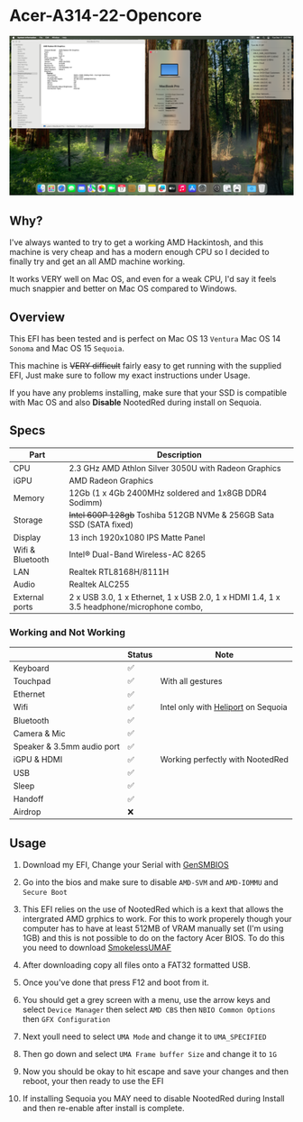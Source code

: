 # Acer-A314-22-Opencore
<img src="./Sequoia.png">

## Why?
I've always wanted to try to get a working AMD Hackintosh, and this machine is very cheap and has a modern enough CPU so I decided to finally try and get an all AMD machine working.


It works VERY well on Mac OS, and even for a weak CPU, I'd say it feels much snappier and better on Mac OS compared to Windows.

## Overview

This EFI has been tested and is perfect on Mac OS 13 `Ventura` Mac OS 14 `Sonoma` and Mac OS 15 `Sequoia`.

This machine is <s>VERY difficult</s> fairly easy to get running with the supplied EFI, Just make sure to follow my exact instructions under Usage.

If you have any problems installing, make sure that your SSD is compatible with Mac OS and also <strong>Disable</strong> NootedRed during install on Sequoia.

## Specs

| Part             | Description                                                                                                    |
| ---------------- | -------------------------------------------------------------------------------------------------------------- |
| CPU              | 2.3 GHz AMD Athlon Silver 3050U with Radeon Graphics                                                           |
| iGPU             | AMD Radeon Graphics                                                                                            |
| Memory           | 12Gb (1 x 4Gb 2400MHz soldered and 1x8GB DDR4 Sodimm)                                                          |
| Storage          | <s>Intel 600P 128gb</s> Toshiba 512GB NVMe & 256GB Sata SSD (SATA fixed)                                       |
| Display          | 13 inch 1920x1080 IPS Matte Panel                                                                              |
| Wifi & Bluetooth | Intel® Dual-Band Wireless-AC 8265                                                                              |
| LAN              | Realtek RTL8168H/8111H                                                                                         |
| Audio            | Realtek ALC255                                                                                                        |
| External ports   | 2 x USB 3.0, 1 x Ethernet, 1 x USB 2.0, 1 x HDMI 1.4, 1 x 3.5 headphone/microphone combo,                      |

### Working and Not Working

|                                                   | Status | Note                              |
| ------------------------------------------------- | ------ | ----------------------------------|
| Keyboard                                          | ✅     |                                   |
| Touchpad                                          | ✅     |With all gestures                  |
| Ethernet                                          | ✅     |                                   |
| Wifi                                              | ✅     |Intel only with [Heliport](https://github.com/OpenIntelWireless/HeliPort) on Sequoia |
| Bluetooth                                         | ✅     |                                   |
| Camera & Mic                                      | ✅     |                                   |
| Speaker & 3.5mm audio port                        | ✅     |                                   |
| iGPU & HDMI                                       | ✅     |Working perfectly with NootedRed   |
| USB                                               | ✅     |                                   |
| Sleep                                             | ✅     |                                   |
| Handoff                                           | ✅     |                                   |
| Airdrop                                           | ❌     |                                   |


## Usage

1. Download my EFI, Change your Serial with [GenSMBIOS](https://github.com/corpnewt/GenSMBIOS) 

2. Go into the bios and make sure to disable `AMD-SVM` and `AMD-IOMMU` and `Secure Boot`

3. This EFI relies on the use of NootedRed which is a kext that allows the intergrated AMD grphics to work.
For this to work properely though your computer has to have at least 512MB of VRAM manually set (I'm using 1GB) and this is not possible to do on the factory Acer BIOS.
To do this you need to download [SmokelessUMAF](https://github.com/DavidS95/Smokeless_UMAF) 

4. After downloading copy all files onto a FAT32 formatted USB. 

5. Once you've done that press F12 and boot from it.

6. You should get a grey screen with a menu, use the arrow keys and select `Device Manager` then select `AMD CBS` then `NBIO Common Options` then `GFX Configuration`

7. Next youll need to select `UMA Mode` and change it to `UMA_SPECIFIED`

8. Then go down and select `UMA Frame buffer Size` and change it to `1G`

9. Now you should be okay to hit escape and save your changes and then reboot, your then ready to use the EFI

10. If installing Sequoia you MAY need to disable NootedRed during Install and then re-enable after install is complete.

